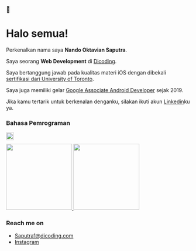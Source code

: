 ### 👋

# Halo semua! 

Perkenalkan nama saya **Nando Oktavian Saputra**.

Saya seorang **Web Development** di [Dicoding](https://www.dicoding.com/).

Saya bertanggung jawab pada kualitas materi iOS dengan dibekali [sertifikasi dari University of Toronto](https://www.coursera.org/account/accomplishments/specialization/CLKJD8XBXJ3M).

Saya juga memiliki gelar [Google Associate Android Developer](https://www.credential.net/h5deoi5h) sejak 2019.

Jika kamu tertarik untuk berkenalan denganku, silakan ikuti akun [Linkedin]()ku ya.

### Bahasa Pemrograman
  <a href="#"><img align="left" alt="JavaScript" title="JavaScript" width="21px" src="https://upload.wikimedia.org/wikipedia/commons/9/99/Unofficial_JavaScript_logo_2.svg" /></a>
<br>
<p align="left">
<a href="https://github.com/Saputraa1">
  <img height="180em" src="https://github-readme-stats-eight-theta.vercel.app/api?username=Saputraa1&show_icons=true&theme=algolia&include_all_commits=true&count_private=true"/>
  <img height="180em" src="https://github-readme-stats-eight-theta.vercel.app/api/top-langs/?username=Saputraa1&layout=compact&langs_count=8&theme=algolia"/>
</a>
</p>

### Reach me on
- Saputra1@dicoding.com
- <a href="https://instagram/saaaputra_">Instagram</a>
